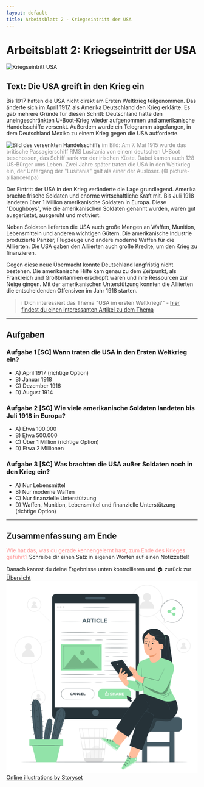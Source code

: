 ```yaml
---
layout: default
title: Arbeitsblatt 2 - Kriegseintritt der USA
---
```

# Arbeitsblatt 2: Kriegseintritt der USA

![Kriegseintritt USA](https://assets.deutschlandfunk.de/FILE_d722d6df7179f8afa4c906d05b8dec7c/original.jpg?t=1597627693544)

## Text: Die USA greift in den Krieg ein

Bis 1917 hatten die USA nicht direkt am Ersten Weltkrieg teilgenommen. Das änderte sich im April 1917, als Amerika Deutschland den Krieg erklärte. Es gab mehrere Gründe für diesen Schritt: Deutschland hatte den uneingeschränkten U-Boot-Krieg wieder aufgenommen und amerikanische Handelsschiffe versenkt. Außerdem wurde ein Telegramm abgefangen, in dem Deutschland Mexiko zu einem Krieg gegen die USA aufforderte.

![Bild des versenkten Handelsschiffs](https://www.bpb.de/cache/images/3/245923_original.jpg?ECC7C)
<span style="color:rgb(140, 140, 140)">im Bild: Am 7. Mai 1915 wurde das britische Passagierschiff RMS Lusitania von einem deutschen U-Boot beschossen, das Schiff sank vor der irischen Küste. Dabei kamen auch 128 US-Bürger ums Leben. Zwei Jahre später traten die USA in den Weltkrieg ein, der Untergang der "Lusitania" galt als einer der Auslöser. (© picture-alliance/dpa)</span>

Der Eintritt der USA in den Krieg veränderte die Lage grundlegend. Amerika brachte frische Soldaten und enorme wirtschaftliche Kraft mit. Bis Juli 1918 landeten über 1 Million amerikanische Soldaten in Europa. Diese "Doughboys", wie die amerikanischen Soldaten genannt wurden, waren gut ausgerüstet, ausgeruht und motiviert.

Neben Soldaten lieferten die USA auch große Mengen an Waffen, Munition, Lebensmitteln und anderen wichtigen Gütern. Die amerikanische Industrie produzierte Panzer, Flugzeuge und andere moderne Waffen für die Alliierten. Die USA gaben den Alliierten auch große Kredite, um den Krieg zu finanzieren.

Gegen diese neue Übermacht konnte Deutschland langfristig nicht bestehen. Die amerikanische Hilfe kam genau zu dem Zeitpunkt, als Frankreich und Großbritannien erschöpft waren und ihre Ressourcen zur Neige gingen. Mit der amerikanischen Unterstützung konnten die Alliierten die entscheidenden Offensiven im Jahr 1918 starten.

>ℹ️ Dich interessiert das Thema "USA im ersten Weltkrieg?" - [hier findest du einen interessanten Artikel zu dem Thema](https://www.bpb.de/kurz-knapp/hintergrund-aktuell/245922/vor-100-jahren-usa-treten-in-den-ersten-weltkrieg-ein/)

---
## Aufgaben

### Aufgabe 1 [SC] Wann traten die USA in den Ersten Weltkrieg ein?

- A) April 1917 (richtige Option)
- B) Januar 1918
- C) Dezember 1916
- D) August 1914

### Aufgabe 2 [SC] Wie viele amerikanische Soldaten landeten bis Juli 1918 in Europa?

- A) Etwa 100.000
- B) Etwa 500.000
- C) Über 1 Million (richtige Option)
- D) Etwa 2 Millionen

### Aufgabe 3 [SC] Was brachten die USA außer Soldaten noch in den Krieg ein?

- A) Nur Lebensmittel
- B) Nur moderne Waffen
- C) Nur finanzielle Unterstützung
- D) Waffen, Munition, Lebensmittel und finanzielle Unterstützung (richtige Option)

---

## Zusammenfassung am Ende

<span style="color:rgb(255, 148, 148)">Wie hat das, was du gerade kennengelernt hast, zum Ende des Krieges geführt?</span>
Schreibe dir einen Satz in eigenen Worten auf einen Notizzettel!

Danach kannst du deine Ergebnisse unten kontrollieren und 🏠 zurück zur [Übersicht](Das_Ende_des_ersten_Weltkriegs.md)
![Sharing articles-pana](../../Sharing%20articles-pana.png)
<a href="https://storyset.com/online">Online illustrations by Storyset</a>
